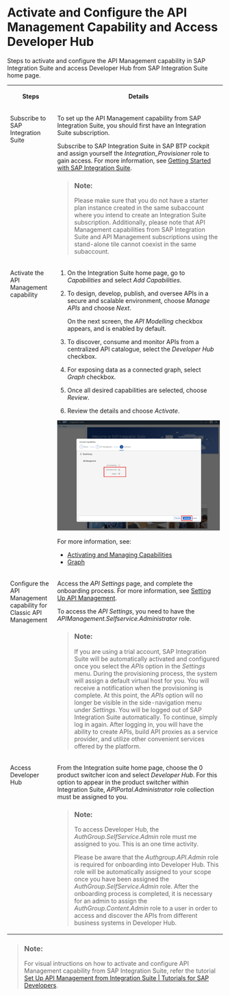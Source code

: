 <!-- loiof6eb4332cd5144ef91f4a84cc614ba1c -->

<link rel="stylesheet" type="text/css" href="css/sap-icons.css"/>

# Activate and Configure the API Management Capability and Access Developer Hub

Steps to activate and configure the API Management capability in SAP Integration Suite and access Developer Hub from SAP Integration Suite home page.


<table>
<tr>
<th valign="top">

Steps

</th>
<th valign="top">

Details

</th>
</tr>
<tr>
<td valign="top">

Subscribe to SAP Integration Suite 

</td>
<td valign="top">

To set up the API Management capability from SAP Integration Suite, you should first have an Integration Suite subscription.

Subscribe to SAP Integration Suite in SAP BTP cockpit and assign yourself the *Integration\_Provisioner* role to gain access. For more information, see [Getting Started with SAP Integration Suite](10-InitialSetup/getting-started-with-sap-integration-suite-3dcf507.md).

> ### Note:  
> Please make sure that you do not have a starter plan instance created in the same subaccount where you intend to create an Integration Suite subscription. Additionally, please note that API Management capabilities from SAP Integration Suite and API Management subscriptions using the stand-alone tile cannot coexist in the same subaccount.



</td>
</tr>
<tr>
<td valign="top">

Activate the API Management capability

</td>
<td valign="top">

1.  On the Integration Suite home page, go to *Capabilities* and select *Add Capabilities*.
2.  To design, develop, publish, and oversee APIs in a secure and scalable environment, choose *Manage APIs* and choose *Next*.

    On the next screen, the *API Modelling* checkbox appears, and is enabled by default.

3.  To discover, consume and monitor APIs from a centralized API catalogue, select the *Developer Hub* checkbox.
4.  For exposing data as a connected graph, select *Graph* checkbox.
5.  Once all desired capabilities are selected, choose *Review*.
6.  Review the details and choose *Activate*.

![](images/SUI_API_e159e2f.png)

For more information, see:

-   [Activating and Managing Capabilities](https://help.sap.com/docs/integration-suite/sap-integration-suite/activating-and-managing-capabilities?version=CLOUD)
-   [Graph](https://help.sap.com/docs/integration-suite/sap-integration-suite/graph-e03300f9f4134fbea2bbd16707e3dd8a?version=CLOUD)



</td>
</tr>
<tr>
<td valign="top">

Configure the API Management capability for Classic API Management

</td>
<td valign="top">

Access the *API Settings* page, and complete the onboarding process. For more information, see [Setting Up API Management](50-Development/setting-up-api-management-f34e86c.md).

To access the *API Settings*, you need to have the *APIManagement.Selfservice.Administrator* role.

> ### Note:  
> If you are using a trial account, SAP Integration Suite will be automatically activated and configured once you select the *APIs* option in the *Settings* menu. During the provisioning process, the system will assign a default virtual host for you. You will receive a notification when the provisioning is complete. At this point, the *APIs* option will no longer be visible in the side-navigation menu under *Settings*. You will be logged out of SAP Integration Suite automatically. To continue, simply log in again. After logging in, you will have the ability to create APIs, build API proxies as a service provider, and utilize other convenient services offered by the platform.



</td>
</tr>
<tr>
<td valign="top">

Access Developer Hub

</td>
<td valign="top">

From the Integration suite home page, choose the <span class="SAP-icons-V5"></span> product switcher icon and select *Developer Hub*. For this option to appear in the product switcher within Integration Suite, *APIPortal.Administrator* role collection must be assigned to you.

> ### Note:  
> To access Developer Hub, the *AuthGroup.SelfService.Admin* role must me assigned to you. This is an one time activity.
> 
> Please be aware that the *Authgroup.API.Admin* role is required for onboarding into Developer Hub. This role will be automatically assigned to your scope once you have been assigned the *AuthGroup.SelfService.Admin* role. After the onboarding process is completed, it is necessary for an admin to assign the *AuthGroup.Content.Admin* role to a user in order to access and discover the APIs from different business systems in Developer Hub.



</td>
</tr>
</table>

> ### Note:  
> For visual intructions on how to activate and configure API Management capability from SAP Integration Suite, refer the tutorial [Set Up API Management from Integration Suite | Tutorials for SAP Developers](https://developers.sap.com/tutorials/api-mgmt-isuite-initial-setup.html).

